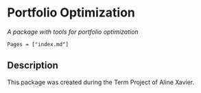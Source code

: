 # Portfolio Optimization

_A package with tools for portfolio optimization_

```@contents
Pages = ["index.md"]
```

## Description

This package was created during the Term Project of Aline Xavier.